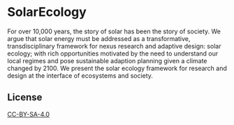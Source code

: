 # SolarEcology
For over 10,000 years, the story of solar has been the story of society. We argue that solar energy must be addressed as a transformative, transdisciplinary framework for nexus research and adaptive design: solar ecology; with rich opportunities motivated by the need to understand our local regimes and pose sustainable adaption planning given a climate changed by 2100. We present the solar ecology framework for research and design at the interface of ecosystems and society. 

## License

[CC-BY-SA-4.0](https://creativecommons.org/licenses/by-sa/4.0/)
